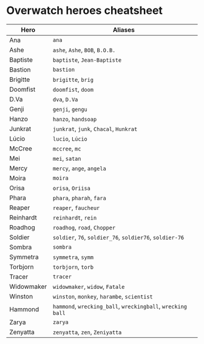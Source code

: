 # Overwatch heroes cheatsheet
| Hero              | Aliases                                                     |
| ----------------- | ----------------------------------------------------------- |
| Ana               | `ana`                                                       |
| Ashe              | `ashe`, `Ashe`, `BOB`, `B.O.B.`                             |
| Baptiste          | `baptiste`, `Jean-Baptiste`                                 |
| Bastion           | `bastion`                                                   |
| Brigitte          | `brigitte`, `brig`                                          |
| Doomfist          | `doomfist`, `doom`                                          |
| D<span></span>.Va | `dva`, `D.Va`                                               |
| Genji             | `genji`, `gengu`                                            |
| Hanzo             | `hanzo`, `handsoap`                                         |
| Junkrat           | `junkrat`, `junk`, `Chacal`, `Hunkrat`                      |
| Lúcio             | `lucio`, `Lúcio`                                            |
| McCree            | `mccree`, `mc`                                              |
| Mei               | `mei`, `satan`                                              |
| Mercy             | `mercy`, `ange`, `angela`                                   |
| Moira             | `moira`                                                     |
| Orisa             | `orisa`, `Oriisa`                                           |
| Phara             | `phara`, `pharah`, `fara`                                   |
| Reaper            | `reaper`, `faucheur`                                        |
| Reinhardt         | `reinhardt`, `rein`                                         |
| Roadhog           | `roadhog`, `road`, `Chopper`                                |
| Soldier           | `soldier`, `76`, `soldier_76`, `soldier76`, `soldier-76`    |
| Sombra            | `sombra`                                                    |
| Symmetra          | `symmetra`, `symm`                                          |
| Torbjorn          | `torbjorn`, `torb`                                          |
| Tracer            | `tracer`                                                    |
| Widowmaker        | `widowmaker`, `widow`, `Fatale`                             |
| Winston           | `winston`, `monkey`, `harambe`, `scientist`                 |
| Hammond           | `hammond`, `wrecking_ball`, `wreckingball`, `wrecking ball` |
| Zarya             | `zarya`                                                     |
| Zenyatta          | `zenyatta`, `zen`, `Zeniyatta`                              |